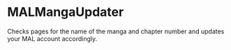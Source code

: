 # MALMangaUpdater
Checks pages for the name of the manga and chapter number and updates your MAL account accordingly.
